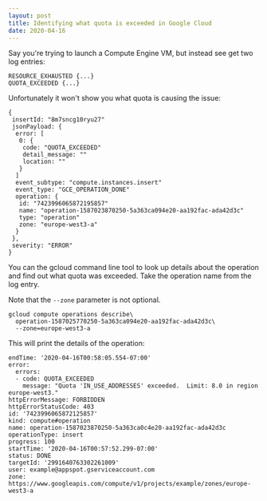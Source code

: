 ```yaml
---
layout: post
title: Identifying what quota is exceeded in Google Cloud
date: 2020-04-16
---
```


Say you're trying to launch a Compute Engine VM, but instead see get two log entries:

```
RESOURCE_EXHAUSTED {...}
QUOTA_EXCEEDED {...}
```

Unfortunately it won't show you what quota is causing the issue:

```
{
 insertId: "8m7sncg10ryu27"  
 jsonPayload: {
  error: [
   0: {
    code: "QUOTA_EXCEEDED"     
    detail_message: ""     
    location: ""     
   }
  ]
  event_subtype: "compute.instances.insert"   
  event_type: "GCE_OPERATION_DONE"   
  operation: {
   id: "7423996065872195857"    
   name: "operation-1587023870250-5a363ca094e20-aa192fac-ada42d3c"    
   type: "operation"    
   zone: "europe-west3-a"    
  }
 },
 severity: "ERROR"  
}
```

You can the gcloud command line tool to look up details about the operation and find out what quota was exceeded. Take the operation name from the log entry.

Note that the `--zone` parameter is not optional.

```
gcloud compute operations describe\ 
  operation-1587025770250-5a363ca094e20-aa192fac-ada42d3c\
  --zone=europe-west3-a 
```

This will print the details of the operation:

```
endTime: '2020-04-16T00:58:05.554-07:00'
error:
  errors:
  - code: QUOTA_EXCEEDED
    message: "Quota 'IN_USE_ADDRESSES' exceeded.  Limit: 8.0 in region europe-west3."
httpErrorMessage: FORBIDDEN
httpErrorStatusCode: 403
id: '7423996065872125857'
kind: compute#operation
name: operation-1587023870250-5a363ca0c4e20-aa192fac-ada42d3c
operationType: insert
progress: 100
startTime: '2020-04-16T00:57:52.299-07:00'
status: DONE
targetId: '2991640763302261009'
user: example@appspot.gserviceaccount.com
zone: https://www.googleapis.com/compute/v1/projects/example/zones/europe-west3-a
```